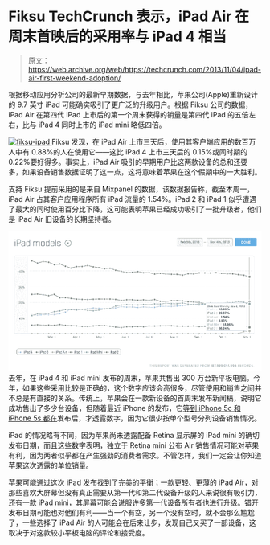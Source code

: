 # Fiksu TechCrunch 表示，iPad Air 在周末首映后的采用率与 iPad 4 相当

> 原文：<https://web.archive.org/web/https://techcrunch.com/2013/11/04/ipad-air-first-weekend-adoption/>

根据移动应用分析公司的最新早期数据，与去年相比，苹果公司(Apple)重新设计的 9.7 英寸 iPad 可能确实吸引了更广泛的升级用户。根据 Fiksu 公司的数据，iPad Air 在第四代 iPad 上市后的第一个周末获得的销量是第四代 iPad 的五倍左右，比与 iPad 4 同时上市的 iPad mini 略低四倍。

[![fiksu-ipad](img/0d25fe1597ea4963b1fbdeaa1f9059e4.png) ](https://web.archive.org/web/20221206184323/https://beta.techcrunch.com/wp-content/uploads/2013/11/fiksu-ipad.png) Fiksu 发现，在 iPad Air 上市三天后，使用其客户端应用的数百万人中有 0.88%的人在使用它——这比 iPad 4 上市三天后的 0.15%或同时期的 0.22%要好得多。事实上，iPad Air 吸引的早期用户比这两款设备的总和还要多，如果设备销售数据证明了这一点，这将意味着苹果在这个假期中的一大胜利。

支持 Fiksu 提前采用的是来自 Mixpanel 的数据，该数据报告称，截至本周一，iPad Air 占其客户应用程序所有 iPad 流量的 1.54%。iPad 2 和 iPad 1 似乎遭遇了最大的同时使用百分比下降，这可能表明苹果已经成功吸引了一批升级者，他们是 iPad Air 旧设备的长期坚持者。

[![mixpanel-ipad](img/e630586d4b86ef7d8660d3706dac6317.png)](https://web.archive.org/web/20221206184323/https://beta.techcrunch.com/wp-content/uploads/2013/11/mixpanel-ipad.png) 去年，在 iPad 4 和 iPad mini 发布的周末，苹果共售出 300 万台新平板电脑。今年，如果这些采用比较是正确的，这个数字应该会高很多，尽管使用和销售之间并不总是有直接的关系。传统上，苹果会在一款新设备的首周末发布新闻稿，说明它成功售出了多少台设备，但随着最近 iPhone 的发布，它[等到 iPhone 5c 和 iPhone 5s 都在](https://web.archive.org/web/20221206184323/https://beta.techcrunch.com/2013/09/23/apples-iphone-5s-and-iphone-5c-sell-9m-units-over-opening-weekend-topping-5m-for-iphone-5-last-year/)发布后，才透露数字，因为它很少按单个型号分列设备销售情况。

iPad 的情况略有不同，因为苹果尚未透露配备 Retina 显示屏的 iPad mini 的确切发布日期，而且这些数字表明，独立于 Retina mini 公布 Air 销售情况可能对苹果有利，因为两者似乎都在产生强劲的消费者需求。不管怎样，我们一定会让你知道苹果这次透露的单位销量。

苹果可能通过这次 iPad 发布找到了完美的平衡；一款更轻、更薄的 iPad Air，对那些喜欢大屏幕但没有真正需要从第一代和第二代设备升级的人来说很有吸引力，还有一款 iPad mini，其屏幕可能会说服许多第一代设备所有者也进行升级。错开发布日期可能也对他们有利——当一个有空，另一个没有空时，就不会那么尴尬了，一些选择了 iPad Air 的人可能会在后来让步，发现自己又买了一部设备，这取决于对这款较小平板电脑的评论和接受度。